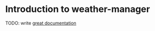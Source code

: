 # Introduction to weather-manager

TODO: write [great documentation](http://jacobian.org/writing/what-to-write/)
